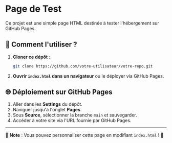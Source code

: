 # Page de Test

Ce projet est une simple page HTML destinée à tester l'hébergement sur GitHub Pages.

## 🚀 Comment l'utiliser ?

1. **Cloner ce dépôt** :
   ```bash
   git clone https://github.com/votre-utilisateur/votre-repo.git
   ```
2. **Ouvrir `index.html` dans un navigateur** ou le déployer via GitHub Pages.

## 🌐 Déploiement sur GitHub Pages

1. Aller dans les **Settings** du dépôt.
2. Naviguer jusqu'à l'onglet **Pages**.
3. Sous **Source**, sélectionner la branche `main` et sauvegarder.
4. Accéder à votre site via l'URL fournie par GitHub Pages.

---

📌 **Note** : Vous pouvez personnaliser cette page en modifiant `index.html` ! 🎨
